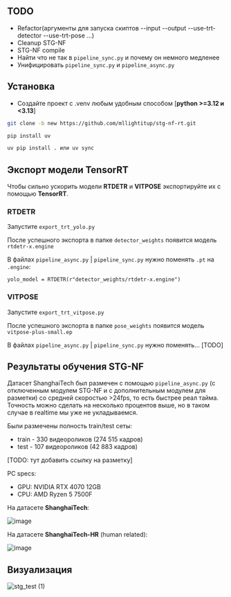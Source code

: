 ## TODO
- Refactor(аргументы для запуска скиптов --input --output --use-trt-detector --use-trt-pose ...)
- Cleanup STG-NF
- STG-NF compile
- Найти что не так в `pipeline_sync.py` и почему он немного медленее
- Унифицировать `pipeline_sync.py` и `pipeline_async.py`
## Установка

- Создайте проект с .venv любым удобным способом [**python >=3.12 и <3.13**]
```bash
git clone -b new https://github.com/mllightitup/stg-nf-rt.git
```
```bash
pip install uv
```
```bash
uv pip install . или uv sync
```


## Экспорт модели TensorRT
Чтобы сильно ускорить модели **RTDETR** и **VITPOSE** экспортируйте их с помощью **TensorRT**.
### RTDETR
Запустите `export_trt_yolo.py`

После успешного экспорта в папке `detector_weights` появится модель `rtdetr-x.engine`

В файлах `pipeline_async.py` | `pipeline_sync.py` нужно поменять `.pt` на `.engine`: 

`yolo_model = RTDETR(r"detector_weights/rtdetr-x.engine")`

### VITPOSE
Запустите `export_trt_vitpose.py`

После успешного экспорта в папке `pose_weights` появится модель `vitpose-plus-small.ep`

В файлах `pipeline_async.py` | `pipeline_sync.py` нужно поменять... [TODO]

## Результаты обучения STG-NF
Датасет ShanghaiTech был размечен с помощью `pipeline_async.py` (с отключенным модулем STG-NF и с дополнительным модулем для разметки) со средней скоростью >24fps, то есть быстрее реал тайма. Точность можно сделать на несколько процентов выше, но в таком случае в realtime мы уже не укладываемся.

Были размечены полность train/test сеты:
- train - 330 видеороликов (274 515 кадров)
- test - 107 видеороликов (42 883 кадров)

[TODO: тут добавить ссылку на разметку]

PC specs:
- GPU: NVIDIA RTX 4070 12GB
- CPU: AMD Ryzen 5 7500F


На датасете **ShanghaiTech**:

![image](https://github.com/user-attachments/assets/5fa828b2-70de-4ee1-a937-2ce15d17fa6d)

На датасете **ShanghaiTech-HR** (human related):

![image](https://github.com/user-attachments/assets/febd8787-bc93-4056-b5be-7c3feb93a651)

## Визуализация

![stg_test (1)](https://github.com/user-attachments/assets/10eb2b88-5c29-4d60-90f0-d3c546cb465c)




